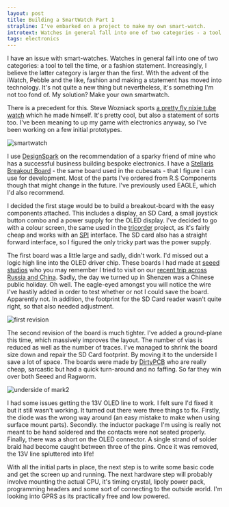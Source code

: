 ```yaml
---
layout: post
title: Building a SmartWatch Part 1
strapline: I've embarked on a project to make my own smart-watch.
introtext: Watches in general fall into one of two categories - a tool to tell the time, or a fashion statement. Increasingly, I believe the latter category is larger than the first. With the advent of the iWatch, Pebble and the like, fashion and making a statement has moved into technology. It's not quite a new thing but nevertheless, it's something I'm not too fond of. My solution? Make your own smartwatch.
tags: electronics
---
```


I have an issue with smart-watches. Watches in general fall into one of two categories: a tool to tell the time, or a fashion statement. Increasingly, I believe the latter category is larger than the first. With the advent of the iWatch, Pebble and the like, fashion and making a statement has moved into technology. It's not quite a new thing but nevertheless, it's something I'm not too fond of. My solution? Make your own smartwatch.

There is a precedent for this. Steve Wozniack sports [a pretty fly nixie tube watch](https://www.youtube.com/watch?v=m4R3hODnTGo) which he made himself. It's pretty cool, but also a statement of sorts too. I've been meaning to up my game with electronics anyway, so I've been working on a few initial prototypes.

![smartwatch](https://c1.staticflickr.com/1/670/22444952516_f5550abeb0.jpg)

I use [DesignSpark](http://www.rs-online.com/designspark/electronics/) on the recommendation of a sparky friend of mine who has a successful business building bespoke electronics. I have a [Stellaris Breakout Board](http://www.digikey.com/product-highlights/us/en/texas-instruments-stellaris-launchpad/2537) - the same board used in the cubesats - that I figure I can use for development. Most of the parts I've ordered from R.S Components though that might change in the future. I've previously used EAGLE, which I'd also recommend.

I decided the first stage would be to build a breakout-board with the easy components attached. This includes a display, an SD Card, a small joystick button combo and a power supply for the OLED display. I've decided to go with a colour screen, the same used in the [tricorder](https://github.com/tricorderproject/arducordermini) project, as it's fairly cheap and works with an [SPI](https://en.wikipedia.org/wiki/Serial_Peripheral_Interface_Bus) interface. The SD card also has a straight forward interface, so I figured the only tricky part was the power supply. 

<div class="clearfix"></div>

The first board was a little large and sadly, didn't work. I'd missed out a logic high line into the OLED driver chip. These boards I had made at [seeed studios](http://www.seeedstudio.com/depot/) who you may remember I tried to visit on our [recent trip across Russia and China](https://www.section9.co.uk/posts/2015-04-08-transsiberian-Part-15.html). Sadly, the day we turned up in Shenzen was a Chinese public holiday. Oh well. The eagle-eyed amongst you will notice the wire I've hastily added in order to test whether or not I could save the board. Apparently not. In addition, the footprint for the SD Card reader wasn't quite right, so that also needed adjustment.

![first revision](https://c2.staticflickr.com/6/5629/22284149449_7abc1f39e5.jpg)

The second revision of the board is much tighter. I've added a ground-plane this time, which massively improves the layout. The number of vias is reduced as well as the number of traces. I've managed to shrink the board size down and repair the SD Card footprint. By moving it to the underside I save a lot of space. The boards were made by [DirtyPCB](http://dirtypcbs.com) who are really cheap, sarcastic but had a quick turn-around and no faffing. So far they win over both Seeed and Ragworm. 


<div class="clearfix"></div>

![underside of mark2](https://c1.staticflickr.com/1/711/22283006210_dc839efc1c.jpg)

I had some issues getting the 13V OLED line to work. I felt sure I'd fixed it but it still wasn't working. It turned out there were three things to fix. Firstly, the diode was the wrong way around (an easy mistake to make when using surface mount parts). Secondly. the inductor package I'm using is really not meant to be hand soldered and the contacts were not seated properly. Finally, there was a short on the OLED connector. A single strand of solder braid had become caught between three of the pins. Once it was removed, the 13V line spluttered into life!

With all the initial parts in place, the next step is to write some basic code and get the screen up and running. The next hardware step will probably involve mounting the actual CPU, it's timing crystal, lipoly power pack, programming headers and some sort of connecting to the outside world. I'm looking into GPRS as its practically free and low powered. 
